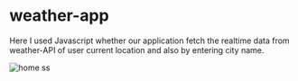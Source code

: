 # weather-app
Here I used Javascript whether our application fetch the realtime data from weather-API of user current location and also by entering city name. 


![home ss](https://github.com/Akash23678/weather-app/assets/97841784/d9c9a1f3-c533-4e97-8be6-bf875c52dd03)
